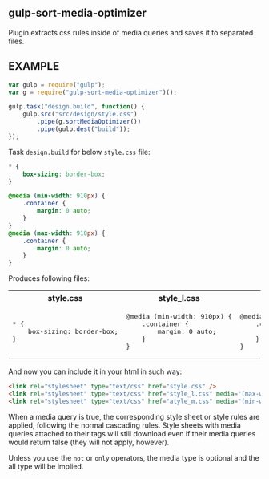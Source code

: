 gulp-sort-media-optimizer
--------------------------
Plugin extracts css rules inside of media queries and saves it to separated files.

EXAMPLE
-------
```js
var gulp = require("gulp");
var g = require("gulp-sort-media-optimizer")();

gulp.task("design.build", function() {
	gulp.src("src/design/style.css")
		.pipe(g.sortMediaOptimizer())
		.pipe(gulp.dest("build"));
});
```
Task `design.build` for below `style.css` file:
``` css
* {
	box-sizing: border-box;
}

@media (min-width: 910px) {
	.container {
		margin: 0 auto;
	}
}
@media (max-width: 910px) {
	.container {
		margin: 0 auto;
	}
}
```
Produces following files:

<table>
	<tr>
		<th>style.css</th>
		<th>style_l.css</th>
		<th>style_m.css</th>
	</tr>
	<tr>
		<td><pre>* {
	box-sizing: border-box;
}</pre></td>
		<td><pre>
@media (min-width: 910px) {
	.container {
		margin: 0 auto;
	}
}
</pre></td>
<td><pre>
@media (max-width: 910px) {
	.container {
		margin: 0 auto;
	}
}
</pre></td>
	</tr>
</table>

And now you can include it in your html in such way:
```html
<link rel="stylesheet" type="text/css" href="style.css" />
<link rel="stylesheet" type="text/css" href="style_l.css" media="(max-width: 910px)" />
<link rel="stylesheet" type="text/css" href="atyle_m.css" media="(min-width: 640px)" />
```

When a media query is true, the corresponding style sheet or style rules are applied, 
following the normal cascading rules. Style sheets with media queries attached 
to their <link> tags will still download even if their media queries
would return false (they will not apply, however).

Unless you use the `not` or `only` operators,
the media type is optional and the all type will be implied.

